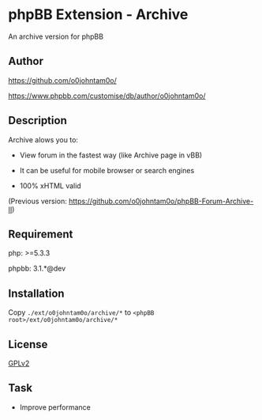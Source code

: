 phpBB Extension - Archive
=======================

An archive version for phpBB

## Author

https://github.com/o0johntam0o/

https://www.phpbb.com/customise/db/author/o0johntam0o/

## Description

Archive alows you to:

* View forum in the fastest way (like Archive page in vBB)

* It can be useful for mobile browser or search engines

* 100% xHTML valid

(Previous version: https://github.com/o0johntam0o/phpBB-Forum-Archive-II)

## Requirement

php: >=5.3.3

phpbb: 3.1.*@dev

## Installation

Copy ```./ext/o0johntam0o/archive/*``` to ```<phpBB root>/ext/o0johntam0o/archive/*```

## License

[GPLv2](license.txt)

## Task

* Improve performance